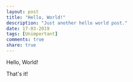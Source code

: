 ```yaml
---
layout: post
title: "Hello, World!"
description: "Just another hello world post."
date: 17-03-2019
tags: [Unimportant]
comments: true
share: true
---
```


Hello, World!

That's it!
